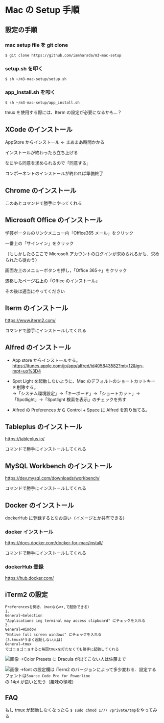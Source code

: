 # Mac の Setup 手順

## 設定の手順

### mac setup file を git clone

`$ git clone https://github.com/iamharada/m3-mac-setup`

### setup.sh を叩く

`$ sh ~/m3-mac-setup/setup.sh`

### app_install.sh を叩く

`$ sh ~/m3-mac-setup/app_install.sh`

tmux を使用する際には、Iterm の設定が必要になるかも…？

## XCode のインストール

AppStore からインストール ← まあまあ時間かかる

インストールが終わったら立ち上げる

なにやら同意を求められるので「同意する」

コンポーネントのインストールが終われば準備終了

## Chrome のインストール

このあとコマンドで勝手にやってくれる

## Microsoft Office のインストール

学芸ポータルのリンクメニュー内「Office365 メール」をクリック

一番上の「サインイン」をクリック

（もしかしたらここで Microsoft アカウントのログインが求められるかも．求められたら従おう）

画面左上のメニューボタンを押し，「Office 365→」をクリック

遷移したページ右上の「Office のインストール」

その後は適当にやってください

## Iterm のインストール

https://www.iterm2.com/

コマンドで勝手にインストールしてくれる

## Alfred のインストール

- App store からインストールする。
  https://itunes.apple.com/jp/app/alfred/id405843582?mt=12&ign-mpt=uo%3D4

- Spot Light を起動しないように、Mac のデフォルトのショートカットキーを削除する。<br />
  →「システム環境設定」→「キーボード」→「ショートカット」→「Spotlight」→「Spotlight 検索を表示」のチェックを外す

- Alfred の Preferences から Control + Space に Alfred を割り当てる。

## Tableplus のインストール

https://tableplus.io/

コマンドで勝手にインストールしてくれる

## MySQL Workbench のインストール

https://dev.mysql.com/downloads/workbench/

コマンドで勝手にインストールしてくれる

## Docker のインストール

dockerHub に登録するとなお良い（イメージとか共有できる）

### docker インストール

https://docs.docker.com/docker-for-mac/install/

コマンドで勝手にインストールしてくれる

### dockerHub 登録

https://hub.docker.com/

## iTerm2 の設定　

```
Preferencesを開き、（macなら⌘+,で起動できる）
1.
General→Selection
"Applications ing terminal may access clipboard" にチェックを入れる
2.
General→Window
"Native full screen windows" にチェックを入れる
(3.tmuxがうまく起動しない人は)
General→tmux
でゴニョゴニョすると毎回tmuxを打たなくても勝手に起動してくれる
```

![画像](https://user-images.githubusercontent.com/21353481/55887806-2d7a2d00-5be9-11e9-8879-d8f704e626c2.png)
→Color Presets に Dracula が出てこない人は佐藤まで

![画像](https://user-images.githubusercontent.com/21353481/55887838-3cf97600-5be9-11e9-91da-8bb775606f02.png)
→font の設定欄は iTerm2 のバージョンによって多少変わる．設定するフォントは`Source Code Pro for Powerline`の 14pt が良いと思う（趣味の領域）

## FAQ

もし tmux が起動しなくなったら
`$ sudo chmod 1777 /private/tmp`をやってみる
